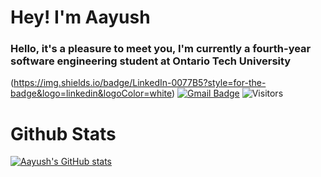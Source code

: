 # Hey! I'm Aayush
### Hello, it's a pleasure to meet you, I'm currently a fourth-year software engineering student at Ontario Tech University

(https://img.shields.io/badge/LinkedIn-0077B5?style=for-the-badge&logo=linkedin&logoColor=white)
[![Gmail Badge](https://img.shields.io/badge/aayush.b.parikh@gmail.com-c14438?style=flat&logo=Gmail&logoColor=white&link=mailto:aayush.b.parikh@gmail.com)](mailto:aayush.b.parikh@gmail.com)
![Visitors](https://visitor-badge.laobi.icu/badge?page_id=aayushhparikh)



<!--
**aayushhparikh/aayushhparikh** is a ✨ _special_ ✨ repository because its `README.md` (this file) appears on your GitHub profile.

Here are some ideas to get you started:

- 🔭 I’m currently working on ...
- 🌱 I’m currently learning ...
- 👯 I’m looking to collaborate on ...
- 🤔 I’m looking for help with ...
- 💬 Ask me about ...
- 📫 How to reach me: ...
- 😄 Pronouns: ...
- ⚡ Fun fact: ...
-->
# Github Stats

[![Aayush's GitHub stats](https://github-readme-stats.vercel.app/api?username=aayushhparikh)](https://github.com/aayushhparikh/github-readme-stats)
